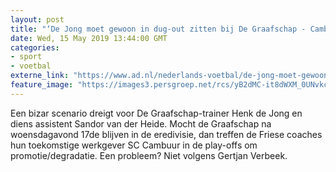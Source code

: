 ```yaml
---
layout: post
title: "‘De Jong moet gewoon in dug-out zitten bij De Graafschap - Cambuur’"
date: Wed, 15 May 2019 13:44:00 GMT
categories: 
- sport 
- voetbal 
externe_link: "https://www.ad.nl/nederlands-voetbal/de-jong-moet-gewoon-in-dug-out-zitten-bij-de-graafschap-cambuur~a6492225/"
feature_image: "https://images3.persgroep.net/rcs/yB2dMC-it8dWXM_0UNvkc6cMumU/diocontent/146145446/_fitwidth/400/?appId=21791a8992982cd8da851550a453bd7f&quality=0.7"
---
```


Een bizar scenario dreigt voor De Graafschap-trainer Henk de Jong en diens assistent Sandor van der Heide. Mocht de Graafschap na woensdagavond 17de blijven in de eredivisie, dan treffen de Friese coaches hun toekomstige werkgever SC Cambuur in de play-offs om promotie/degradatie. Een probleem? Niet volgens Gertjan Verbeek.
